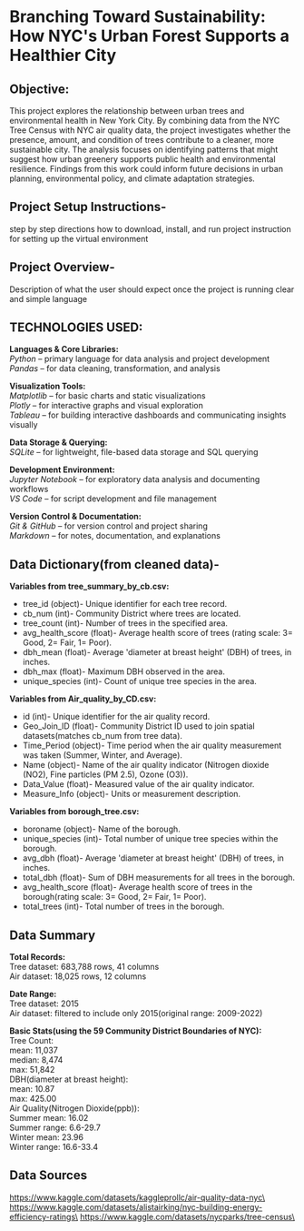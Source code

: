 # Branching Toward Sustainability: How NYC's Urban Forest Supports a Healthier City
## Objective:
This project explores the relationship between urban trees and environmental health in New York City. By combining data from the NYC Tree Census with NYC air quality data, the project investigates whether the presence, amount, and condition of trees contribute to a cleaner, more sustainable city. The analysis focuses on identifying patterns that might suggest how urban greenery supports public health and environmental resilience. Findings from this work could inform future decisions in urban planning, environmental policy, and climate adaptation strategies.



## Project Setup Instructions-
step by step directions how to download, install, and run project
instruction for setting up the virtual environment


## Project Overview-
Description of what the user should expect once the project is running
clear and simple language


## TECHNOLOGIES USED:

**Languages & Core Libraries:**\
_Python_ – primary language for data analysis and project development\
_Pandas_ – for data cleaning, transformation, and analysis

**Visualization Tools:**\
_Matplotlib_ – for basic charts and static visualizations\
_Plotly_ – for interactive graphs and visual exploration\
_Tableau_ – for building interactive dashboards and communicating insights visually

**Data Storage & Querying:**\
_SQLite_ – for lightweight, file-based data storage and SQL querying

**Development Environment:**\
_Jupyter Notebook_ – for exploratory data analysis and documenting workflows\
_VS Code_ – for script development and file management

**Version Control & Documentation:**\
_Git & GitHub_ – for version control and project sharing\
_Markdown_ – for notes, documentation, and explanations




## Data Dictionary(from cleaned data)-

**Variables from tree_summary_by_cb.csv:**
+ tree_id (object)- Unique identifier for each tree record.
+ cb_num (int)-  Community District where trees are located.
+ tree_count (int)-  Number of trees in the specified area.
+ avg_health_score (float)-  Average health score of trees (rating scale: 3= Good, 2= Fair, 1= Poor).
+ dbh_mean (float)-  Average 'diameter at breast height' (DBH) of trees, in inches.
+ dbh_max	(float)-  Maximum DBH observed in the area.
+ unique_species (int)-  Count of unique tree species in the area.

**Variables from Air_quality_by_CD.csv:**
+ id	(int)-  Unique identifier for the air quality record.
+ Geo_Join_ID	(float)-  Community District ID used to join spatial datasets(matches cb_num from tree data).
+ Time_Period	(object)-  Time period when the air quality measurement was taken (Summer, Winter, and Average).
+ Name (object)-  Name of the air quality indicator (Nitrogen dioxide (NO2), Fine particles (PM 2.5), Ozone (O3)).
+ Data_Value (float)-  Measured value of the air quality indicator.
+ Measure_Info (object)-  Units or measurement description.

**Variables from borough_tree.csv:**
+ boroname (object)-	Name of the borough.
+ unique_species (int)-  Total number of unique tree species within the borough.
+ avg_dbh (float)-  Average 'diameter at breast height' (DBH) of trees, in inches.
+ total_dbh (float)-  Sum of DBH measurements for all trees in the borough.
+ avg_health_score (float)-  Average health score of trees in the borough(rating scale: 3= Good, 2= Fair, 1= Poor).
+ total_trees	(int)-  Total number of trees in the borough.





## Data Summary  

**Total Records:**\
Tree dataset:   683,788 rows,  41 columns\
Air dataset:    18,025 rows,  12 columns

**Date Range:**\
Tree dataset: 2015\
Air dataset: filtered to include only 2015(original range: 2009-2022)

**Basic Stats(using the 59 Community District Boundaries of NYC):**\
Tree Count:\
    mean: 11,037\
    median: 8,474\
    max: 51,842\
DBH(diameter at breast height):\
    mean: 10.87\
    max: 425.00\
Air Quality(Nitrogen Dioxide(ppb)):\
    Summer mean: 16.02\
    Summer range: 6.6-29.7\
    Winter mean: 23.96\
    Winter range: 16.6-33.4






## Data Sources
https://www.kaggle.com/datasets/kaggleprollc/air-quality-data-nyc\
https://www.kaggle.com/datasets/alistairking/nyc-building-energy-efficiency-ratings\
https://www.kaggle.com/datasets/nycparks/tree-census\

